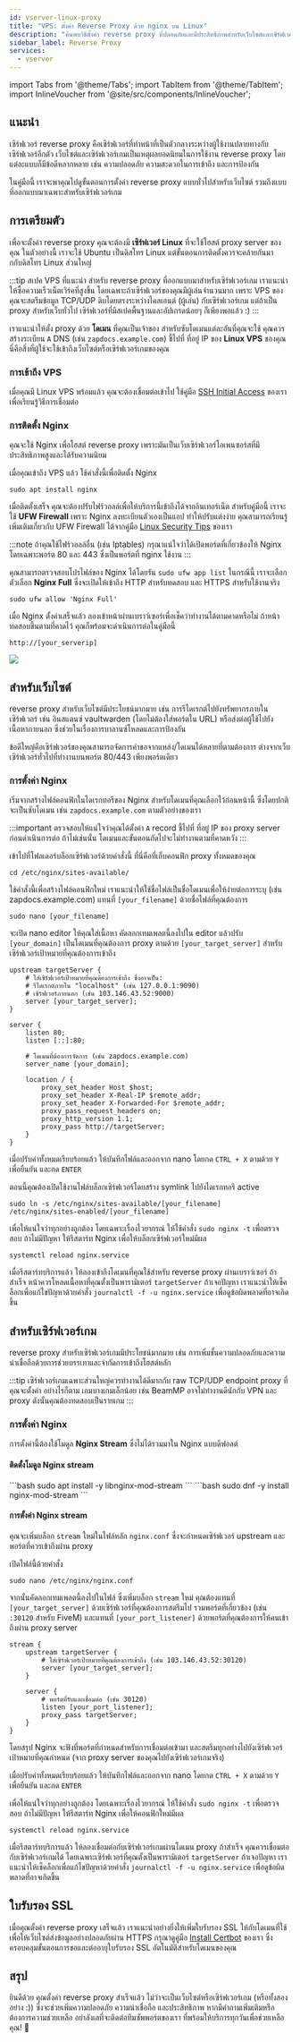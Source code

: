 ```yaml
---
id: vserver-linux-proxy
title: "VPS: ตั้งค่า Reverse Proxy ด้วย nginx บน Linux"
description: "ค้นพบวิธีตั้งค่า reverse proxy ที่ปลอดภัยและมีประสิทธิภาพสำหรับเว็บไซต์และเซิร์ฟเวอร์เกม เพื่อเพิ่มการเข้าถึงและการป้องกัน → เรียนรู้เพิ่มเติมตอนนี้"
sidebar_label: Reverse Proxy
services:
  - vserver
---
```


import Tabs from '@theme/Tabs';
import TabItem from '@theme/TabItem';
import InlineVoucher from '@site/src/components/InlineVoucher';

## แนะนำ

เซิร์ฟเวอร์ reverse proxy คือเซิร์ฟเวอร์ที่ทำหน้าที่เป็นตัวกลางระหว่างผู้ใช้งานปลายทางกับเซิร์ฟเวอร์อีกตัว เว็บไซต์และเซิร์ฟเวอร์เกมเป็นเหตุผลยอดนิยมในการใช้งาน reverse proxy โดยแต่ละแบบก็มีข้อดีหลากหลาย เช่น ความปลอดภัย ความสะดวกในการเข้าถึง และการป้องกัน

ในคู่มือนี้ เราจะพาคุณไปดูขั้นตอนการตั้งค่า reverse proxy แบบทั่วไปสำหรับเว็บไซต์ รวมถึงแบบที่ออกแบบมาเฉพาะสำหรับเซิร์ฟเวอร์เกม

<InlineVoucher />

## การเตรียมตัว

เพื่อจะตั้งค่า reverse proxy คุณจะต้องมี **เซิร์ฟเวอร์ Linux** ที่จะใช้โฮสต์ proxy server ของคุณ ในตัวอย่างนี้ เราจะใช้ Ubuntu เป็นดิสโทร Linux แต่ขั้นตอนการติดตั้งควรจะคล้ายกันมากกับดิสโทร Linux ส่วนใหญ่

:::tip สเปค VPS ที่แนะนำ
สำหรับ reverse proxy ที่ออกแบบมาสำหรับเซิร์ฟเวอร์เกม เราแนะนำให้ซื้อความเร็วเน็ตเวิร์คที่สูงขึ้น โดยเฉพาะถ้าเซิร์ฟเวอร์ของคุณมีผู้เล่นจำนวนมาก เพราะ VPS ของคุณจะสตรีมข้อมูล TCP/UDP ดิบโดยตรงระหว่างไคลเอนต์ (ผู้เล่น) กับเซิร์ฟเวอร์เกม แต่ถ้าเป็น proxy สำหรับเว็บทั่วไป เซิร์ฟเวอร์ที่มีสเปคพื้นฐานและอัปเกรดน้อยๆ ก็เพียงพอแล้ว :)
:::

เราแนะนำให้ตั้ง proxy ด้วย **โดเมน** ที่คุณเป็นเจ้าของ สำหรับซับโดเมนแต่ละอันที่คุณจะใช้ คุณควรสร้างระเบียน `A` DNS (เช่น `zapdocs.example.com`) ชี้ไปที่ ที่อยู่ IP ของ __Linux VPS__ ของคุณ นี่คือสิ่งที่ผู้ใช้จะใช้เข้าถึงเว็บไซต์หรือเซิร์ฟเวอร์เกมของคุณ

### การเข้าถึง VPS

เมื่อคุณมี Linux VPS พร้อมแล้ว คุณจะต้องเชื่อมต่อเข้าไป ใช้คู่มือ [SSH Initial Access](vserver-linux-ssh.md) ของเราเพื่อเรียนรู้วิธีการเชื่อมต่อ

### การติดตั้ง Nginx

คุณจะใช้ Nginx เพื่อโฮสต์ reverse proxy เพราะมันเป็นเว็บเซิร์ฟเวอร์โอเพนซอร์สที่มีประสิทธิภาพสูงและได้รับความนิยม

เมื่อคุณเข้าถึง VPS แล้ว ใช้คำสั่งนี้เพื่อติดตั้ง Nginx

```
sudo apt install nginx
```

เมื่อติดตั้งเสร็จ คุณจะต้องปรับไฟร์วอลล์เพื่อให้บริการนี้เข้าถึงได้จากอินเทอร์เน็ต สำหรับคู่มือนี้ เราจะใช้ **UFW Firewall** เพราะ Nginx ลงทะเบียนตัวเองเป็นแอป ทำให้ปรับแต่งง่าย คุณสามารถเรียนรู้เพิ่มเติมเกี่ยวกับ UFW Firewall ได้จากคู่มือ [Linux Security Tips](vserver-linux-security-tips.md) ของเรา

:::note
ถ้าคุณใช้ไฟร์วอลล์อื่น (เช่น Iptables) กรุณาแน่ใจว่าได้เปิดพอร์ตที่เกี่ยวข้องให้ Nginx โดยเฉพาะพอร์ต 80 และ 443 ซึ่งเป็นพอร์ตที่ nginx ใช้งาน
:::

คุณสามารถตรวจสอบโปรไฟล์ของ Nginx ได้โดยรัน `sudo ufw app list` ในกรณีนี้ เราจะเลือกตัวเลือก **Nginx Full** ซึ่งจะเปิดให้เข้าถึง HTTP สำหรับทดสอบ และ HTTPS สำหรับใช้งานจริง

```
sudo ufw allow 'Nginx Full'
```

เมื่อ Nginx ตั้งค่าเสร็จแล้ว ลองเข้าหน้าผ่านเบราว์เซอร์เพื่อเช็คว่าทำงานได้ตามคาดหรือไม่ ถ้าหน้าทดสอบขึ้นตามที่คาดไว้ คุณก็พร้อมจะดำเนินการต่อในคู่มือนี้

```
http://[your_serverip]
```

![](https://screensaver01.zap-hosting.com/index.php/s/JaBgE4Cn73L5Xe8/preview)

## สำหรับเว็บไซต์

reverse proxy สำหรับเว็บไซต์มีประโยชน์มากมาย เช่น การรีไดเรกต์ไปยังทรัพยากรภายในเซิร์ฟเวอร์ เช่น อินสแตนซ์ vaultwarden (โดยไม่ต้องใส่พอร์ตใน URL) หรือส่งต่อผู้ใช้ไปยังเนื้อหาภายนอก ซึ่งช่วยในเรื่องการบาลานซ์โหลดและการป้องกัน

ข้อดีใหญ่คือเซิร์ฟเวอร์ของคุณสามารถจัดการคำขอจากแหล่ง/โดเมนได้หลายที่ตามต้องการ ต่างจากเว็บเซิร์ฟเวอร์ทั่วไปที่ทำงานบนพอร์ต 80/443 เพียงพอร์ตเดียว

### การตั้งค่า Nginx

เริ่มจากสร้างไฟล์คอนฟิกในไดเรกทอรีของ Nginx สำหรับโดเมนที่คุณเลือกไว้ก่อนหน้านี้ ซึ่งโดยปกติจะเป็นซับโดเมน เช่น `zapdocs.example.com` ตามตัวอย่างของเรา

:::important
ตรวจสอบให้แน่ใจว่าคุณได้ตั้งค่า `A` record ชี้ไปที่ ที่อยู่ IP ของ proxy server ก่อนดำเนินการต่อ ถ้าไม่เช่นนั้น โดเมนและขั้นตอนถัดไปจะไม่ทำงานตามที่คาดหวัง
:::

เข้าไปที่โฟลเดอร์บล็อกเซิร์ฟเวอร์ด้วยคำสั่งนี้ ที่นี่คือที่เก็บคอนฟิก proxy ทั้งหมดของคุณ

```
cd /etc/nginx/sites-available/
```

ใช้คำสั่งนี้เพื่อสร้างไฟล์คอนฟิกใหม่ เราแนะนำให้ใช้ชื่อไฟล์เป็นชื่อโดเมนเพื่อให้ง่ายต่อการระบุ (เช่น zapdocs.example.com) แทนที่ `[your_filename]` ด้วยชื่อไฟล์ที่คุณต้องการ

```
sudo nano [your_filename]
```

จะเปิด nano editor ให้คุณใส่เนื้อหา คัดลอกเทมเพลตนี้ลงไปใน editor แล้วปรับ `[your_domain]` เป็นโดเมนที่คุณต้องการ proxy ตามด้วย `[your_target_server]` สำหรับเซิร์ฟเวอร์เป้าหมายที่คุณต้องการเข้าถึง

```
upstream targetServer {
    # ใส่เซิร์ฟเวอร์เป้าหมายที่คุณต้องการเข้าถึง ซึ่งอาจเป็น:
    # รีไดเรกต์ภายใน "localhost" (เช่น 127.0.0.1:9090)
    # เซิร์ฟเวอร์ภายนอก (เช่น 103.146.43.52:9000)
    server [your_target_server];
}

server {
    listen 80;
    listen [::]:80;

    # โดเมนที่ต้องการจัดการ (เช่น zapdocs.example.com)
    server_name [your_domain];

    location / {
        proxy_set_header Host $host;
        proxy_set_header X-Real-IP $remote_addr;
        proxy_set_header X-Forwarded-For $remote_addr;
        proxy_pass_request_headers on;
        proxy_http_version 1.1;
        proxy_pass http://targetServer;
    }
}
```

เมื่อปรับค่าทั้งหมดเรียบร้อยแล้ว ให้บันทึกไฟล์และออกจาก nano โดยกด `CTRL + X` ตามด้วย `Y` เพื่อยืนยัน และกด `ENTER`

ตอนนี้คุณต้องเปิดใช้งานไฟล์บล็อกเซิร์ฟเวอร์โดยสร้าง symlink ไปยังไดเรกทอรี active

```
sudo ln -s /etc/nginx/sites-available/[your_filename] /etc/nginx/sites-enabled/[your_filename]
```

เพื่อให้แน่ใจว่าทุกอย่างถูกต้อง โดยเฉพาะเรื่องไวยากรณ์ ให้ใช้คำสั่ง `sudo nginx -t` เพื่อตรวจสอบ ถ้าไม่มีปัญหา ให้รีสตาร์ท Nginx เพื่อให้บล็อกเซิร์ฟเวอร์ใหม่มีผล

```
systemctl reload nginx.service
```

เมื่อรีสตาร์ทบริการแล้ว ให้ลองเข้าถึงโดเมนที่คุณใช้สำหรับ reverse proxy ผ่านเบราว์เซอร์ ถ้าสำเร็จ หน้าควรโหลดเนื้อหาที่คุณตั้งเป็นพารามิเตอร์ `targetServer` ถ้าเจอปัญหา เราแนะนำให้เช็คล็อกเพื่อแก้ไขปัญหาด้วยคำสั่ง `journalctl -f -u nginx.service` เพื่อดูข้อผิดพลาดที่อาจเกิดขึ้น

## สำหรับเซิร์ฟเวอร์เกม

reverse proxy สำหรับเซิร์ฟเวอร์เกมมีประโยชน์มากมาย เช่น การเพิ่มชั้นความปลอดภัยและความน่าเชื่อถือด้วยการช่วยบรรเทาและจำกัดการเข้าถึงโฮสต์หลัก

:::tip
เซิร์ฟเวอร์เกมเฉพาะส่วนใหญ่ควรทำงานได้ดีมากกับ raw TCP/UDP endpoint proxy ที่คุณจะตั้งค่า อย่างไรก็ตาม เกมบางเกมเล็กน้อย เช่น BeamMP อาจไม่ทำงานดีนักกับ VPN และ proxy ดังนั้นคุณต้องทดสอบเป็นรายเกม
:::

### การตั้งค่า Nginx

การตั้งค่านี้ต้องใช้โมดูล **Nginx Stream** ซึ่งไม่ได้รวมมาใน Nginx แบบดีฟอลต์

#### ติดตั้งโมดูล Nginx stream

<Tabs>

<TabItem value="ubuntu-debian" label="Ubuntu & Debian" default>
```bash
sudo apt install -y libnginx-mod-stream
```
</TabItem>

<TabItem value="centos-fedora" label="CentOS & Fedora">
```bash
sudo dnf -y install nginx-mod-stream 
```
</TabItem>

</Tabs>

#### การตั้งค่า Nginx stream

คุณจะเพิ่มบล็อก `stream` ใหม่ในไฟล์หลัก `nginx.conf` ซึ่งจะกำหนดเซิร์ฟเวอร์ upstream และพอร์ตที่ควรเข้าถึงผ่าน proxy

เปิดไฟล์นี้ด้วยคำสั่ง

```
sudo nano /etc/nginx/nginx.conf
```

จากนั้นคัดลอกเทมเพลตนี้ลงไปในไฟล์ ซึ่งเพิ่มบล็อก `stream` ใหม่ คุณต้องแทนที่ `[your_target_server]` ด้วยเซิร์ฟเวอร์ที่คุณต้องการสตรีมไป รวมพอร์ตที่เกี่ยวข้อง (เช่น `:30120` สำหรับ FiveM) และแทนที่ `[your_port_listener]` ด้วยพอร์ตที่คุณต้องการให้คนเข้าถึงผ่าน proxy server

```
stream {
    upstream targetServer {
        # ใส่เซิร์ฟเวอร์เป้าหมายที่คุณต้องการเข้าถึง (เช่น 103.146.43.52:30120)
        server [your_target_server];
    }

    server {
        # พอร์ตที่รับและเชื่อมต่อ (เช่น 30120)
        listen [your_port_listener];
        proxy_pass targetServer;
    }
}
```

โดยสรุป Nginx จะฟังที่พอร์ตที่กำหนดสำหรับการเชื่อมต่อเข้ามา และสตรีมทุกอย่างไปยังเซิร์ฟเวอร์เป้าหมายที่คุณกำหนด (จาก proxy server ของคุณไปยังเซิร์ฟเวอร์เกมจริง)

เมื่อปรับค่าทั้งหมดเรียบร้อยแล้ว ให้บันทึกไฟล์และออกจาก nano โดยกด `CTRL + X` ตามด้วย `Y` เพื่อยืนยัน และกด `ENTER`

เพื่อให้แน่ใจว่าทุกอย่างถูกต้อง โดยเฉพาะเรื่องไวยากรณ์ ให้ใช้คำสั่ง `sudo nginx -t` เพื่อตรวจสอบ ถ้าไม่มีปัญหา ให้รีสตาร์ท Nginx เพื่อให้คอนฟิกใหม่มีผล

```
systemctl reload nginx.service
```

เมื่อรีสตาร์ทบริการแล้ว ให้ลองเชื่อมต่อกับเซิร์ฟเวอร์เกมผ่านโดเมน proxy ถ้าสำเร็จ คุณควรเชื่อมต่อกับเซิร์ฟเวอร์เกมได้ โดยเฉพาะเซิร์ฟเวอร์ที่คุณตั้งเป็นพารามิเตอร์ `targetServer` ถ้าเจอปัญหา เราแนะนำให้เช็คล็อกเพื่อแก้ไขปัญหาด้วยคำสั่ง `journalctl -f -u nginx.service` เพื่อดูข้อผิดพลาดที่อาจเกิดขึ้น

## ใบรับรอง SSL

เมื่อคุณตั้งค่า reverse proxy เสร็จแล้ว เราแนะนำอย่างยิ่งให้เพิ่มใบรับรอง SSL ให้กับโดเมนที่ใช้ เพื่อให้เว็บไซต์ส่งข้อมูลอย่างปลอดภัยผ่าน HTTPS กรุณาดูคู่มือ [Install Certbot](vserver-linux-certbot.md) ของเรา ซึ่งครอบคลุมขั้นตอนการขอและต่ออายุใบรับรอง SSL อัตโนมัติสำหรับโดเมนของคุณ

## สรุป

ยินดีด้วย คุณตั้งค่า reverse proxy สำเร็จแล้ว ไม่ว่าจะเป็นเว็บไซต์หรือเซิร์ฟเวอร์เกม (หรือทั้งสองอย่าง :)) ซึ่งจะช่วยเพิ่มความปลอดภัย ความน่าเชื่อถือ และประสิทธิภาพ หากมีคำถามเพิ่มเติมหรือต้องการความช่วยเหลือ อย่าลังเลที่จะติดต่อทีมซัพพอร์ตของเรา ที่พร้อมให้บริการทุกวันเพื่อช่วยเหลือคุณ! 🙂

<InlineVoucher />